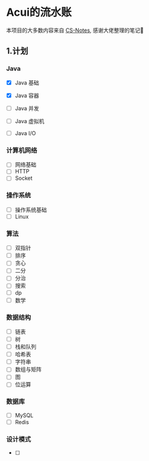 # Acui的流水账 
本项目的大多数内容来自 [CS-Notes](http://www.cyc2018.xyz/), 感谢大佬整理的笔记🙇‍

## 1.计划

### Java

- [x] Java 基础

- [x] Java 容器
- [ ] Java 并发 
- [ ] Java 虚拟机
- [ ] Java I/O

### 计算机网络

- [ ] 网络基础
- [ ] HTTP
- [ ] Socket

### 操作系统

- [ ] 操作系统基础
- [ ] Linux

### 算法

- [ ] 双指针
- [ ] 排序
- [ ] 贪心
- [ ] 二分
- [ ] 分治
- [ ] 搜索
- [ ] dp
- [ ] 数学

### 数据结构

- [ ] 链表
- [ ] 树
- [ ] 栈和队列
- [ ] 哈希表
- [ ] 字符串
- [ ] 数组与矩阵
- [ ] 图
- [ ] 位运算

### 数据库

- [ ] MySQL
- [ ] Redis

### 设计模式

- [ ] 


